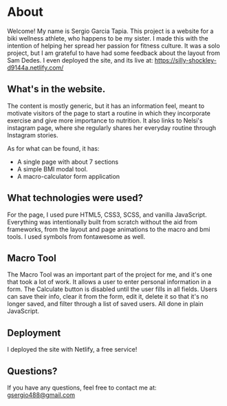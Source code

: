 # About

Welcome! My name is Sergio Garcia Tapia. This project is a website for a biki wellness athlete, who happens to be my sister. I made this with the intention of helping her spread her passion for fitness culture. It was a solo project, but I am grateful to have had some feedback about the layout from Sam Dedes. I even deployed the site, and its live at: https://silly-shockley-d9144a.netlify.com/

## What's in the website.

The content is mostly generic, but it has an information feel, meant to motivate visitors of the page to start a routine in which they incorporate exercise and give more importance to nutrition. It also links to Nelsi's instagram page, where she regularly shares her everyday routine through Instagram stories. 

As for what can be found, it has:
- A single page with about 7 sections
- A simple BMI modal tool.
- A macro-calculator form application

## What technologies were used?

For the page, I used pure HTML5, CSS3, SCSS, and vanilla JavaScript. Everything was intentionally built from scratch without the aid from frameworks, from the layout and page animations to the macro and bmi tools. I used symbols from fontawesome as well.

## Macro Tool

The Macro Tool was an important part of the project for me, and it's one that took a lot of work. It allows a user to enter personal information in a form. The Calculate button is disabled until the user fills in all fields. Users can save their info, clear it from the form, edit it, delete it so that it's no longer saved, and filter through a list of saved users. All done in plain JavaScript.

## Deployment

I deployed the site with Netlify, a free service! 

## Questions?

If you have any questions, feel free to contact me at: gsergio488@gmail.com
